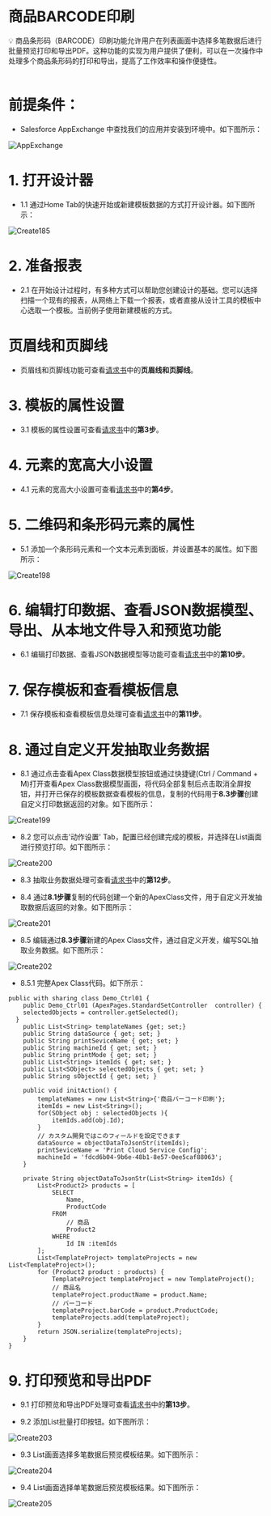 # 商品BARCODE印刷

<aside>
💡 商品条形码（BARCODE）印刷功能允许用户在列表画面中选择多笔数据后进行批量预览打印和导出PDF。这种功能的实现为用户提供了便利，可以在一次操作中处理多个商品条形码的打印和导出，提高了工作效率和操作便捷性。
</aside>
<br>

# **前提条件：**

- Salesforce AppExchange 中查找我们的应用并安装到环境中。如下图所示：

![AppExchange](../_images/zh-cn/AppExchange.png)

# **1. 打开设计器**

- 1.1 通过Home Tab的快速开始或新建模板数据的方式打开设计器。如下图所示：

![Create185](../_images/zh-cn/Create185.gif)

# **2. 准备报表**

- 2.1 在开始设计过程时，有多种方式可以帮助您创建设计的基础。您可以选择扫描一个现有的报表，从网络上下载一个报表，或者直接从设计工具的模板中心选取一个模板。当前例子使用新建模板的方式。

# **页眉线和页脚线**

- 页眉线和页脚线功能可查看[请求书](sc-request.md)中的**页眉线和页脚线**。

# **3. 模板的属性设置**

- 3.1 模板的属性设置可查看[请求书](sc-request.md)中的**第3步**。

# **4. 元素的宽高大小设置**

- 4.1 元素的宽高大小设置可查看[请求书](sc-request.md)中的**第4步**。

# **5. 二维码和条形码元素的属性**

- 5.1 添加一个条形码元素和一个文本元素到面板，并设置基本的属性。如下图所示：

![Create198](../_images/zh-cn/Create198.gif)

# **6. 编辑打印数据、查看JSON数据模型、导出、从本地文件导入和预览功能**

- 6.1 编辑打印数据、查看JSON数据模型等功能可查看[请求书](sc-request.md)中的**第10步**。

# **7. 保存模板和查看模板信息**

- 7.1 保存模板和查看模板信息处理可查看[请求书](sc-request.md)中的**第11步**。

# **8. 通过自定义开发抽取业务数据**

- 8.1 通过点击查看Apex Class数据模型按钮或通过快捷键(Ctrl / Command + M)打开查看Apex Class数据模型画面，将代码全部复制后点击取消全屏按钮，并打开已保存的模板数据查看模板的信息，复制的代码用于**8.3步骤**创建自定义打印数据返回的对象。如下图所示：

![Create199](../_images/zh-cn/Create199.gif)

- 8.2 您可以点击'动作设置' Tab，配置已经创建完成的模板，并选择在List画面进行预览打印。如下图所示：

![Create200](../_images/zh-cn/Create200.gif)

- 8.3 抽取业务数据处理可查看[请求书](sc-request.md)中的**第12步**。

- 8.4 通过**8.1步骤**复制的代码创建一个新的ApexClass文件，用于自定义开发抽取数据后返回的对象。如下图所示：

![Create201](../_images/zh-cn/Create201.gif)

- 8.5 编辑通过**8.3步骤**新建的Apex Class文件，通过自定义开发，编写SQL抽取业务数据。如下图所示：

![Create202](../_images/zh-cn/Create202.gif)

- 8.5.1 完整Apex Class代码。如下所示：

```
public with sharing class Demo_Ctrl01 {
    public Demo_Ctrl01 (ApexPages.StandardSetController  controller) {
    selectedObjects = controller.getSelected();
  }
    public List<String> templateNames {get; set;}
    public String dataSource { get; set; }
    public String printSeviceName { get; set; }
    public String machineId { get; set; }
    public String printMode { get; set; }
    public List<String> itemIds { get; set; }
    public List<SObject> selectedObjects { get; set; }
    public String sObjectId { get; set; }

    public void initAction() {
        templateNames = new List<String>{'商品バーコード印刷'};
        itemIds = new List<String>();
        for(SObject obj : selectedObjects ){
            itemIds.add(obj.Id);
        }
        // カスタム開発ではこのフィールドを設定できます
        dataSource = objectDataToJsonStr(itemIds);
        printSeviceName = 'Print Cloud Service Config';
        machineId = 'fdcd6b04-9b6e-48b1-8e57-0ee5caf88063';
    }

    private String objectDataToJsonStr(List<String> itemIds) {
        List<Product2> products = [
            SELECT 
                Name,
                ProductCode
            FROM
                // 商品
                Product2
            WHERE 
                Id IN :itemIds
        ];
        List<TemplateProject> templateProjects = new List<TemplateProject>();
        for (Product2 product : products) {
            TemplateProject templateProject = new TemplateProject();
            // 商品名
            templateProject.productName = product.Name;
            // バーコード
            templateProject.barCode = product.ProductCode;
            templateProjects.add(templateProject);
        }
        return JSON.serialize(templateProjects);
    }
}
```

# **9. 打印预览和导出PDF**

- 9.1 打印预览和导出PDF处理可查看[请求书](sc-request.md)中的**第13步**。

- 9.2 添加List批量打印按钮。如下图所示：

![Create203](../_images/zh-cn/Create203.gif)

- 9.3 List画面选择多笔数据后预览模板结果。如下图所示：

![Create204](../_images/zh-cn/Create204.gif)

- 9.4 List画面选择单笔数据后预览模板结果。如下图所示：

![Create205](../_images/zh-cn/Create205.gif)